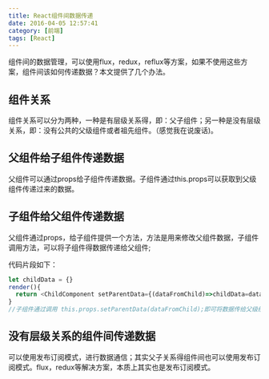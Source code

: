 ```yaml
---
title: React组件间数据传递
date: 2016-04-05 12:57:41
category: [前端]
tags: [React]
---
```

组件间的数据管理，可以使用flux，redux，reflux等方案，如果不使用这些方案，组件间该如何传递数据？本文提供了几个办法。
## 组件关系
组件关系可以分为两种，一种是有层级关系得，即：父子组件；另一种是没有层级关系，即：没有公共的父级组件或者祖先组件。（感觉我在说废话)。

## 父组件给子组件传递数据
父组件可以通过props给子组件传递数据。子组件通过this.props可以获取到父级组件传递过来的数据。

## 子组件给父组件传递数据
父组件通过props，给子组件提供一个方法，方法是用来修改父组件数据，子组件调用方法，可以将子组件得数据传递给父组件;

代码片段如下：
```javascript
let childData = {}
render(){
  return <ChildComponent setParentData={(dataFromChild)=>childData=dataFromChild}/>
}
//子组件通过调用 this.props.setParentData(dataFromChild);即可将数据传给父级组件。
```
## 没有层级关系的组件间传递数据
可以使用发布订阅模式，进行数据通信；其实父子关系得组件间也可以使用发布订阅模式。flux，redux等解决方案，本质上其实也是发布订阅模式。
